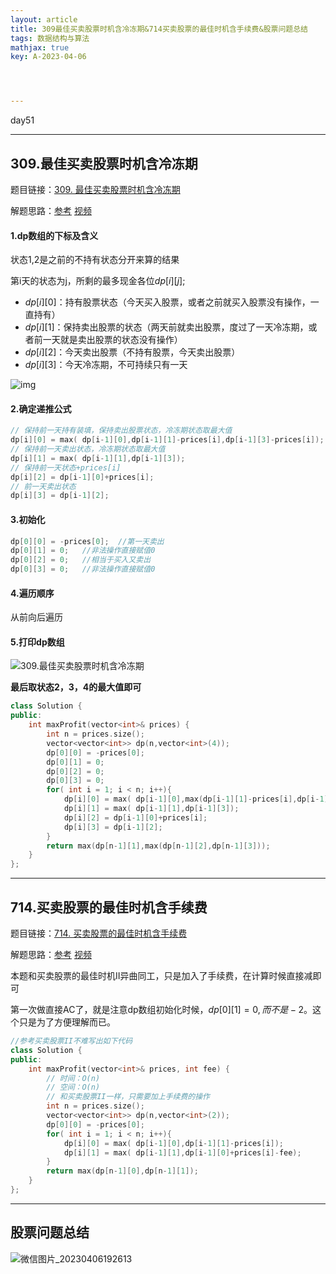 ```yaml
---
layout: article
title: 309最佳买卖股票时机含冷冻期&714买卖股票的最佳时机含手续费&股票问题总结
tags: 数据结构与算法
mathjax: true
key: A-2023-04-06




---
```


day51

<!--more-->

***

## 309.最佳买卖股票时机含冷冻期

题目链接：[309. 最佳买卖股票时机含冷冻期](https://leetcode.cn/problems/best-time-to-buy-and-sell-stock-with-cooldown/)

解题思路：[参考](https://programmercarl.com/0309.%E6%9C%80%E4%BD%B3%E4%B9%B0%E5%8D%96%E8%82%A1%E7%A5%A8%E6%97%B6%E6%9C%BA%E5%90%AB%E5%86%B7%E5%86%BB%E6%9C%9F.html)        [视频](https://www.bilibili.com/video/BV1rP4y1D7ku/?vd_source=216422f9c92c0e837a651f3b47974a0c)

#### 1.dp数组的下标及含义

状态1,2是之前的不持有状态分开来算的结果

第i天的状态为j，所剩的最多现金各位$dp[i][j]$;

* $dp[i][0]$：持有股票状态（今天买入股票，或者之前就买入股票没有操作，一直持有）
* $dp[i][1]$：保持卖出股票的状态（两天前就卖出股票，度过了一天冷冻期，或者前一天就是卖出股票的状态没有操作）
* $dp[i][2]$：今天卖出股票（不持有股票，今天卖出股票）
* $dp[i][3]$：今天冷冻期，不可持续只有一天

![img](https://vicent-picture-for-typora.oss-cn-beijing.aliyuncs.com/img_for_typora/518d5baaf33f4b2698064f8efb42edbf.png)

#### 2.确定递推公式

```c++
// 保持前一天持有装填，保持卖出股票状态，冷冻期状态取最大值
dp[i][0] = max( dp[i-1][0],dp[i-1][1]-prices[i],dp[i-1][3]-prices[i]);
// 保持前一天卖出状态，冷冻期状态取最大值
dp[i][1] = max( dp[i-1][1],dp[i-1][3]);
// 保持前一天状态+prices[i]
dp[i][2] = dp[i-1][0]+prices[i];
// 前一天卖出状态
dp[i][3] = dp[i-1][2];
```

#### 3.初始化

```c++
dp[0][0] = -prices[0];	//第一天卖出
dp[0][1] = 0;	//非法操作直接赋值0
dp[0][2] = 0;	//相当于买入又卖出
dp[0][3] = 0;	//非法操作直接赋值0
```

#### 4.遍历顺序

从前向后遍历

#### 5.打印dp数组

![309.最佳买卖股票时机含冷冻期](https://vicent-picture-for-typora.oss-cn-beijing.aliyuncs.com/img_for_typora/2021032317451040.png)

**最后取状态2，3，4的最大值即可**

```c++
class Solution {
public:
    int maxProfit(vector<int>& prices) {
        int n = prices.size();
        vector<vector<int>> dp(n,vector<int>(4));
        dp[0][0] = -prices[0];
        dp[0][1] = 0;
        dp[0][2] = 0;
        dp[0][3] = 0;
        for( int i = 1; i < n; i++){
            dp[i][0] = max( dp[i-1][0],max(dp[i-1][1]-prices[i],dp[i-1][3]-prices[i]));
            dp[i][1] = max( dp[i-1][1],dp[i-1][3]);
            dp[i][2] = dp[i-1][0]+prices[i];
            dp[i][3] = dp[i-1][2];
        }
        return max(dp[n-1][1],max(dp[n-1][2],dp[n-1][3]));
    }
};
```

***

## 714.买卖股票的最佳时机含手续费

题目链接：[714. 买卖股票的最佳时机含手续费](https://leetcode.cn/problems/best-time-to-buy-and-sell-stock-with-transaction-fee/)

解题思路：[参考](https://programmercarl.com/0714.%E4%B9%B0%E5%8D%96%E8%82%A1%E7%A5%A8%E7%9A%84%E6%9C%80%E4%BD%B3%E6%97%B6%E6%9C%BA%E5%90%AB%E6%89%8B%E7%BB%AD%E8%B4%B9%EF%BC%88%E5%8A%A8%E6%80%81%E8%A7%84%E5%88%92%EF%BC%89.html#)    [视频](https://www.bilibili.com/video/BV1z44y1Z7UR/?spm_id_from=333.788&vd_source=216422f9c92c0e837a651f3b47974a0c)

本题和买卖股票的最佳时机II异曲同工，只是加入了手续费，在计算时候直接减即可

第一次做直接AC了，就是注意dp数组初始化时候，$dp[0][1]=0,而不是-2$。这个只是为了方便理解而已。

```c++
//参考买卖股票II不难写出如下代码
class Solution {
public:
    int maxProfit(vector<int>& prices, int fee) {
        // 时间：O(n)
        // 空间：O(n)
        // 和买卖股票II一样，只需要加上手续费的操作
        int n = prices.size();
        vector<vector<int>> dp(n,vector<int>(2));
        dp[0][0] = -prices[0];
        for( int i = 1; i < n; i++){
            dp[i][0] = max( dp[i-1][0],dp[i-1][1]-prices[i]);
            dp[i][1] = max( dp[i-1][1],dp[i-1][0]+prices[i]-fee);
        }
        return max(dp[n-1][0],dp[n-1][1]);
    }
};
```

***

## 股票问题总结

![微信图片_20230406192613](https://vicent-picture-for-typora.oss-cn-beijing.aliyuncs.com/img_for_typora/%E5%BE%AE%E4%BF%A1%E5%9B%BE%E7%89%87_20230406192613.jpg)
